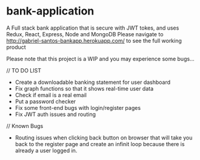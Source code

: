 # bank-application
A Full stack bank application that is secure with JWT tokes, and uses Redux, React, Express, Node and MongoDB
Please navigate to http://gabriel-santos-bankapp.herokuapp.com/ to see the full working product 


Please note that this project is a WIP and you may experience some bugs... 

// TO DO LIST

* Create a downloadable banking statement for user dashboard
* Fix graph functions so that it shows real-time user data
* Check if email is a real email
* Put a password checker 
* Fix some front-end bugs with login/register pages
* Fix JWT auth issues and routing


// Known Bugs
* Routing issues when clicking back button on browser that will take you back to the register page and create an infinit loop because there is already a user logged in. 
